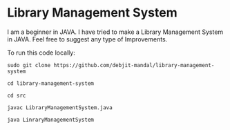 # Library Management System
I am a beginner in JAVA. I  have tried to make a Library Management System in JAVA. Feel free to  suggest any type of Improvements.

To run this code locally:

`sudo git clone https://github.com/debjit-mandal/library-management-system`

`cd library-management-system`

`cd src`

`javac LibraryManagementSystem.java`

`java LinraryManagementSystem`
